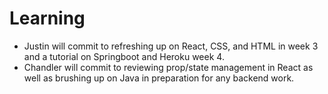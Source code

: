 # Learning

* Justin will commit to refreshing up on React, CSS, and HTML in week 3 and a tutorial on Springboot and Heroku week 4.
* Chandler will commit to reviewing prop/state management in React as well as brushing up on Java in preparation for any backend work.

